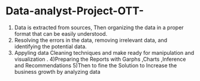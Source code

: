 # Data-analyst-Project-OTT-
1) Data is extracted  from sources, Then organizing the data in a proper format that can be easily understood.
2) Resolving the errors in the data, removing irrelevant data, and identifying the potential data. 
3) Appyling data Cleaning techniques and make ready for manipulation and visualization .
4)Preparing the Reports with Garphs ,Charts ,Inference and Recommendations
5)Then to fine the Solution to Increase the business growth by analyzing data
